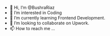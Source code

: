 - 👋 Hi, I’m @BushraRiaz
- 👀 I’m interested in Coding
- 🌱 I’m currently learning Frontend Development.
- 💞️ I’m looking to collaborate on Upwork.
- 📫 How to reach me ...

<!---
BushraRiaz/BushraRiaz is a ✨ special ✨ repository because its `README.md` (this file) appears on your GitHub profile.
You can click the Preview link to take a look at your changes.
--->
